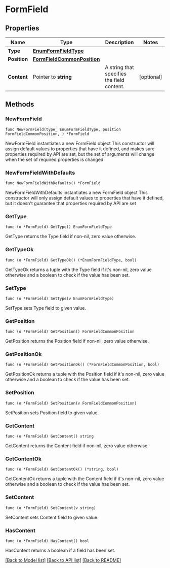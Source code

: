# FormField

## Properties

Name | Type | Description | Notes
------------ | ------------- | ------------- | -------------
**Type** | [**EnumFormFieldType**](EnumFormFieldType.md) |  | 
**Position** | [**FormFieldCommonPosition**](FormFieldCommonPosition.md) |  | 
**Content** | Pointer to **string** | A string that specifies the field content. | [optional] 

## Methods

### NewFormField

`func NewFormField(type_ EnumFormFieldType, position FormFieldCommonPosition, ) *FormField`

NewFormField instantiates a new FormField object
This constructor will assign default values to properties that have it defined,
and makes sure properties required by API are set, but the set of arguments
will change when the set of required properties is changed

### NewFormFieldWithDefaults

`func NewFormFieldWithDefaults() *FormField`

NewFormFieldWithDefaults instantiates a new FormField object
This constructor will only assign default values to properties that have it defined,
but it doesn't guarantee that properties required by API are set

### GetType

`func (o *FormField) GetType() EnumFormFieldType`

GetType returns the Type field if non-nil, zero value otherwise.

### GetTypeOk

`func (o *FormField) GetTypeOk() (*EnumFormFieldType, bool)`

GetTypeOk returns a tuple with the Type field if it's non-nil, zero value otherwise
and a boolean to check if the value has been set.

### SetType

`func (o *FormField) SetType(v EnumFormFieldType)`

SetType sets Type field to given value.


### GetPosition

`func (o *FormField) GetPosition() FormFieldCommonPosition`

GetPosition returns the Position field if non-nil, zero value otherwise.

### GetPositionOk

`func (o *FormField) GetPositionOk() (*FormFieldCommonPosition, bool)`

GetPositionOk returns a tuple with the Position field if it's non-nil, zero value otherwise
and a boolean to check if the value has been set.

### SetPosition

`func (o *FormField) SetPosition(v FormFieldCommonPosition)`

SetPosition sets Position field to given value.


### GetContent

`func (o *FormField) GetContent() string`

GetContent returns the Content field if non-nil, zero value otherwise.

### GetContentOk

`func (o *FormField) GetContentOk() (*string, bool)`

GetContentOk returns a tuple with the Content field if it's non-nil, zero value otherwise
and a boolean to check if the value has been set.

### SetContent

`func (o *FormField) SetContent(v string)`

SetContent sets Content field to given value.

### HasContent

`func (o *FormField) HasContent() bool`

HasContent returns a boolean if a field has been set.


[[Back to Model list]](../README.md#documentation-for-models) [[Back to API list]](../README.md#documentation-for-api-endpoints) [[Back to README]](../README.md)


